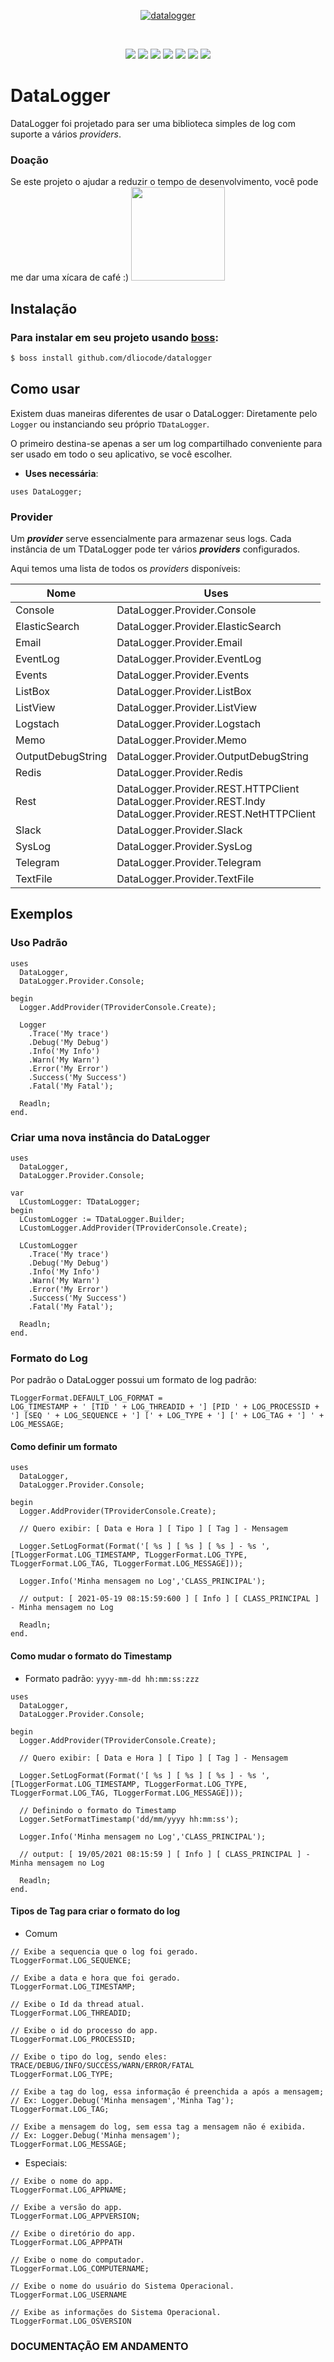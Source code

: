 <p align="center">
  <a href="https://user-images.githubusercontent.com/54585337/123354958-0f374800-d53b-11eb-8a2b-9c7041cfff47.png">
    <img alt="datalogger" src="https://user-images.githubusercontent.com/54585337/123354958-0f374800-d53b-11eb-8a2b-9c7041cfff47.png">
  </a>  
</p>
<br>
<p align="center">
  <img src="https://img.shields.io/github/v/release/dliocode/datalogger?style=flat-square">
  <img src="https://img.shields.io/github/stars/dliocode/datalogger?style=flat-square">
  <img src="https://img.shields.io/github/forks/dliocode/datalogger?style=flat-square">
  <img src="https://img.shields.io/github/contributors/dliocode/datalogger?color=orange&style=flat-square">
  <img src="https://tokei.rs/b1/github/dliocode/datalogger?color=red&category=lines">
  <img src="https://tokei.rs/b1/github/dliocode/datalogger?color=green&category=code">
  <img src="https://tokei.rs/b1/github/dliocode/datalogger?color=yellow&category=files">
</p>

# DataLogger

DataLogger foi projetado para ser uma biblioteca simples de log com suporte a vários _providers_.

### Doação

Se este projeto o ajudar a reduzir o tempo de desenvolvimento, você pode me dar uma xícara de café :) <a href="https://www.paypal.com/donate?hosted_button_id=2T7W4PL7YGJZW" target="_blank" rel="noopener noreferrer"><img width="150" src="https://www.paypalobjects.com/en_US/i/btn/btn_donateCC_LG.gif"></a>


## Instalação

### Para instalar em seu projeto usando [boss](https://github.com/HashLoad/boss):
```sh
$ boss install github.com/dliocode/datalogger
```

## Como usar

Existem duas maneiras diferentes de usar o DataLogger: 
Diretamente pelo ``` Logger ``` ou instanciando seu próprio ``` TDataLogger ```.

O primeiro destina-se apenas a ser um log compartilhado conveniente para ser usado em todo o seu aplicativo, se você escolher.

* **Uses necessária**: 
```
uses DataLogger;
``` 

### Provider

Um **_provider_** serve essencialmente para armazenar seus logs. 
Cada instância de um TDataLogger pode ter vários **_providers_** configurados.

Aqui temos uma lista de todos os _providers_ disponíveis:

|  Nome | Uses  |
| ------------ | ------------ |
| Console | DataLogger.Provider.Console |
| ElasticSearch | DataLogger.Provider.ElasticSearch |
| Email | DataLogger.Provider.Email |
| EventLog | DataLogger.Provider.EventLog |
| Events | DataLogger.Provider.Events |
| ListBox | DataLogger.Provider.ListBox |
| ListView | DataLogger.Provider.ListView |
| Logstach | DataLogger.Provider.Logstach |
| Memo | DataLogger.Provider.Memo |
| OutputDebugString | DataLogger.Provider.OutputDebugString |
| Redis | DataLogger.Provider.Redis |
| Rest | DataLogger.Provider.REST.HTTPClient<br />DataLogger.Provider.REST.Indy<br />DataLogger.Provider.REST.NetHTTPClient  |
| Slack | DataLogger.Provider.Slack |
| SysLog | DataLogger.Provider.SysLog |
| Telegram | DataLogger.Provider.Telegram |
| TextFile | DataLogger.Provider.TextFile |

## Exemplos

### Uso Padrão

```delphi
uses
  DataLogger,
  DataLogger.Provider.Console;

begin
  Logger.AddProvider(TProviderConsole.Create);

  Logger
    .Trace('My trace')
    .Debug('My Debug')
    .Info('My Info')
    .Warn('My Warn')
    .Error('My Error')
    .Success('My Success')
    .Fatal('My Fatal');

  Readln;
end.
```
### Criar uma nova instância do DataLogger

```delphi
uses
  DataLogger,
  DataLogger.Provider.Console;

var
  LCustomLogger: TDataLogger;
begin
  LCustomLogger := TDataLogger.Builder;
  LCustomLogger.AddProvider(TProviderConsole.Create);

  LCustomLogger
    .Trace('My trace')
    .Debug('My Debug')
    .Info('My Info')
    .Warn('My Warn')
    .Error('My Error')
    .Success('My Success')
    .Fatal('My Fatal');

  Readln;
end.
```

### Formato do Log

Por padrão o DataLogger possui um formato de log padrão: 
```
TLoggerFormat.DEFAULT_LOG_FORMAT = 
LOG_TIMESTAMP + ' [TID ' + LOG_THREADID + '] [PID ' + LOG_PROCESSID + '] [SEQ ' + LOG_SEQUENCE + '] [' + LOG_TYPE + '] [' + LOG_TAG + '] ' + LOG_MESSAGE;
```

#### Como definir um formato

```delphi
uses
  DataLogger,
  DataLogger.Provider.Console;

begin
  Logger.AddProvider(TProviderConsole.Create);

  // Quero exibir: [ Data e Hora ] [ Tipo ] [ Tag ] - Mensagem

  Logger.SetLogFormat(Format('[ %s ] [ %s ] [ %s ] - %s ',[TLoggerFormat.LOG_TIMESTAMP, TLoggerFormat.LOG_TYPE, TLoggerFormat.LOG_TAG, TLoggerFormat.LOG_MESSAGE]));

  Logger.Info('Minha mensagem no Log','CLASS_PRINCIPAL');
  
  // output: [ 2021-05-19 08:15:59:600 ] [ Info ] [ CLASS_PRINCIPAL ] - Minha mensagem no Log

  Readln;
end.
```

#### Como mudar o formato do Timestamp
* Formato padrão: `yyyy-mm-dd hh:mm:ss:zzz`

```delphi
uses
  DataLogger,
  DataLogger.Provider.Console;

begin
  Logger.AddProvider(TProviderConsole.Create);

  // Quero exibir: [ Data e Hora ] [ Tipo ] [ Tag ] - Mensagem

  Logger.SetLogFormat(Format('[ %s ] [ %s ] [ %s ] - %s ',[TLoggerFormat.LOG_TIMESTAMP, TLoggerFormat.LOG_TYPE, TLoggerFormat.LOG_TAG, TLoggerFormat.LOG_MESSAGE]));

  // Definindo o formato do Timestamp
  Logger.SetFormatTimestamp('dd/mm/yyyy hh:mm:ss');

  Logger.Info('Minha mensagem no Log','CLASS_PRINCIPAL');

  // output: [ 19/05/2021 08:15:59 ] [ Info ] [ CLASS_PRINCIPAL ] - Minha mensagem no Log

  Readln;
end.
```

#### Tipos de Tag para criar o formato do log
* Comum 

```
// Exibe a sequencia que o log foi gerado.
TLoggerFormat.LOG_SEQUENCE;

// Exibe a data e hora que foi gerado.
TLoggerFormat.LOG_TIMESTAMP;

// Exibe o Id da thread atual.
TLoggerFormat.LOG_THREADID;

// Exibe o id do processo do app.
TLoggerFormat.LOG_PROCESSID;

// Exibe o tipo do log, sendo eles: TRACE/DEBUG/INFO/SUCCESS/WARN/ERROR/FATAL
TLoggerFormat.LOG_TYPE;

// Exibe a tag do log, essa informação é preenchida a após a mensagem;
// Ex: Logger.Debug('Minha mensagem','Minha Tag');
TLoggerFormat.LOG_TAG;

// Exibe a mensagem do log, sem essa tag a mensagem não é exibida.
// Ex: Logger.Debug('Minha mensagem');
TLoggerFormat.LOG_MESSAGE;
```

* Especiais:

```
// Exibe o nome do app.
TLoggerFormat.LOG_APPNAME;

// Exibe a versão do app.
TLoggerFormat.LOG_APPVERSION;

// Exibe o diretório do app.
TLoggerFormat.LOG_APPPATH

// Exibe o nome do computador.
TLoggerFormat.LOG_COMPUTERNAME;

// Exibe o nome do usuário do Sistema Operacional.
TLoggerFormat.LOG_USERNAME

// Exibe as informações do Sistema Operacional.
TLoggerFormat.LOG_OSVERSION

```

### **DOCUMENTAÇÃO EM ANDAMENTO**
